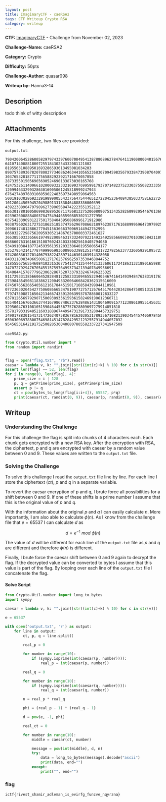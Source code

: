 ```yaml
---
layout: post
title: ImaginaryCTF - caeRSA2
tags: CTF Writeup Crypto RSA
category: writeup
---
```


**CTF:** [ImaginaryCTF](https://imaginaryctf.org/ArchivedChallenges) - Challenge from November 02, 2023

**Challenge-Name:** caeRSA2

**Category:** Crypto

**Difficulty:** 50pts

**Challenge-Author:** quasar098

**Writeup by:** Hanna3-14

## Description
todo think of witty description

## Attachments
For this challenge, two files are provided:

`output.txt`:
```
79042006452860058297974339760070849541387880896278476411190080004015676005013 641071400881800725518430254332081121802 819556310889501693286593613495081034203
89075738936782078082773468624634410565236830709459835679338473908704097356169658 3037653281877117565882923921716670057058 2873355015056965690524690133873030165768
4247532611409661020009322332169937699599179370714823752330375508233335920169683048 12099463329932863016905061245318999247943 67642748976031060590224836973498959064563
500191030286923291989900554337564754446512722045236408438503375816227243854735664228 1012004450594520498891331338464888336000399 4392238896479798962739065684742223551352112
86630178010058699836895267117568132752060809075134352826099205446701360362163617118230 02396260088848037847549446559088530231277950 03754233969312275017584043950886996171912986
90387560263172753186251853747562967086621897623871761688999696473979925674816604665832912 209861748128862770451563666370069144942762996 866032272987562095930521486763700003372461627
3663855033365661974922008463173324070221492249258566098370103865842118923429467859745954424 0686607631616615108760243403330825610405794080 5349910384187724593561351203238640195580654177
5352795421417787499906983608906339812517482172279256237732605929109572394713402177089254576506 57420083612701406793822428971446301463914328058 84031180834866508612717625769625973530468844752
2185556756554608410231536775413741254444213336061172418631321880165988146933836785015938388301759 3470727929476705455157597649937342139407849956691 764084415787779623063286752073379332467496235325
811729331385660645282848122582331094655229405467416414939484763831917636692172886481343455847237648 27398485450811838621200493320064668428362315616000 67450765626654056121617844515017168584399944110961
07723630204542775060866653478190772757126764517044203428647580513151398644388436416844716290982555399 779747508871650421346674359120639937878860012833227 637012656979290715069309336159361582469190612360711
9554041567663663744167986748623762848614318046909157712308610955145631317438547106410910279561753667024 3295604763108105159046445567757628809697275914851818 5578179331948521603188967449947313917332804457329751
3490178830154173147262407583678162030531789356710821390345445740597845977320687884227246698474239445669433 65063006978300754698145147828429521232557914944057032 95456531642191752508205360406807805582337227341947509
```

`caeRSA2.py`:
```python
from Crypto.Util.number import *
from random import randint


flag = open("flag.txt", "rb").read()
caesar = lambda v, k: "".join([str((int(c)+k) % 10) for c in str(v)])
assert len(flag) == 52, len(flag)
for i in range(0, len(flag), 4):
	prime_size = i | 128
	p, q = getPrime(prime_size), getPrime(prime_size)
	assert p != q
	ct = pow(bytes_to_long(flag[i:i+4]), 65537, p*q)
	print(caesar(ct, randint(0, 9)), caesar(p, randint(0, 9)), caesar(q, randint(0, 9)))
```

## Writeup

### Understanding the Challenge
For this challenge the flag is split into chunks of 4 characters each.
Each chunk gets encrypted with a new RSA key.
After the encryption with RSA, the ciphertext, p and q are encrypted with caeser by a random value between 0 and 9.
These values are written to the `output.txt` file.

### Solving the Challenge
To solve this challenge I read the `output.txt` file line by line.
For each line I store the ciphertext ($ct$), $p$ and $q$ in a separate variable.

To revert the caesar encryption of p and q, I brute force all possibilities for a shift between 0 and 9.
If one of these shifts is a prime number I assume that this is the original value of $p$ and $q$.

With the information about the original $p$ and $q$ I can easily calculate $n$.
More importantly, I am also able to calculate $\phi(n)$.
As I know from the challenge file that $e = 65537$ I can calculate $d$ as

$$ d = e^{-1}\ mod\ \phi(n) $$

The value of $d$ will be different for each line of the `output.txt` file as $p$ and $q$ are different and therefore $\phi(n)$ is different.

Finally, I brute force the caesar shift between 0 and 9 again to decrypt the flag.
If the decrypted value can be converted to bytes I assume that this value is part of the flag.
By looping over each line of the `output.txt` file I concatenate the flag.

#### Solve Script
```python
from Crypto.Util.number import long_to_bytes
import sympy

caesar = lambda v, k: "".join([str((int(c)+k) % 10) for c in str(v)])

e = 65537

with open('output.txt', 'r') as output:
	for line in output:
		ct, p, q = line.split()
		
		real_p = 0

		for number in range(10):
			if (sympy.isprime(int(caesar(p, number)))):
				real_p = int(caesar(p, number))

		real_q = 0

		for number in range(10):
			if (sympy.isprime(int(caesar(q, number)))):
				real_q = int(caesar(q, number))

		n = real_p * real_q

		phi = (real_p - 1) * (real_q - 1)

		d = pow(e, -1, phi)

		real_ct = 0

		for number in range(10):
			middle = caesar(ct, number)

			message = pow(int(middle), d, n)
			try:
				data = long_to_bytes(message).decode("ascii")
				print(data, end="")
			except:
				print("", end="")
```

### flag
`ictf{rivest_shamir_adleman_is_evirfg_funzve_nqyrzna}`
